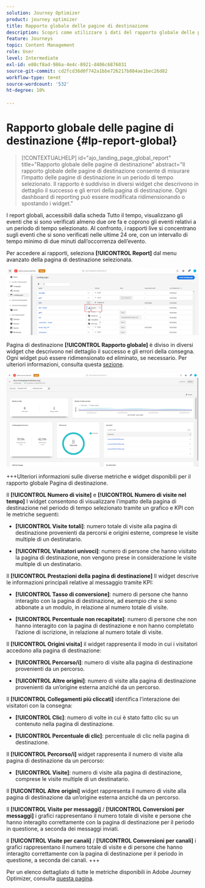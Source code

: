 ```yaml
---
solution: Journey Optimizer
product: journey optimizer
title: Rapporto globale delle pagine di destinazione
description: Scopri come utilizzare i dati del rapporto globale delle pagine di destinazione
feature: Journeys
topic: Content Management
role: User
level: Intermediate
exl-id: e88cf8ad-986a-4e4c-8921-d406c6876031
source-git-commit: cd2fcd36d0f742a1bbe726217b884ae1bec26d82
workflow-type: tm+mt
source-wordcount: '532'
ht-degree: 10%

---
```


# Rapporto globale delle pagine di destinazione {#lp-report-global}

>[!CONTEXTUALHELP]
>id="ajo_landing_page_global_report"
>title="Rapporto globale delle pagine di destinazione"
>abstract="Il rapporto globale delle pagine di destinazione consente di misurare l’impatto delle pagine di destinazione in un periodo di tempo selezionato. Il rapporto è suddiviso in diversi widget che descrivono in dettaglio il successo e gli errori della pagina di destinazione. Ogni dashboard di reporting può essere modificata ridimensionando o spostando i widget."

I report globali, accessibili dalla scheda Tutto il tempo, visualizzano gli eventi che si sono verificati almeno due ore fa e coprono gli eventi relativi a un periodo di tempo selezionato. Al confronto, i rapporti live si concentrano sugli eventi che si sono verificati nelle ultime 24 ore, con un intervallo di tempo minimo di due minuti dall’occorrenza dell’evento.

Per accedere ai rapporti, seleziona **[!UICONTROL Report]** dal menu avanzato della pagina di destinazione selezionata.

![](assets/landing_page_report.png)

Pagina di destinazione **[!UICONTROL Rapporto globale]** è diviso in diversi widget che descrivono nel dettaglio il successo e gli errori della consegna. Ogni widget può essere ridimensionato ed eliminato, se necessario. Per ulteriori informazioni, consulta questa [sezione](global-report.md).

![](assets/landing_page_global.png)

+++Ulteriori informazioni sulle diverse metriche e widget disponibili per il rapporto globale Pagina di destinazione.

Il **[!UICONTROL Numero di visite]** e **[!UICONTROL Numero di visite nel tempo]** I widget consentono di visualizzare l’impatto della pagina di destinazione nel periodo di tempo selezionato tramite un grafico e KPI con le metriche seguenti:

* **[!UICONTROL Visite totali]**: numero totale di visite alla pagina di destinazione provenienti da percorsi e origini esterne, comprese le visite multiple di un destinatario.

* **[!UICONTROL Visitatori univoci]**: numero di persone che hanno visitato la pagina di destinazione, non vengono prese in considerazione le visite multiple di un destinatario.

Il **[!UICONTROL Prestazioni della pagina di destinazione]** Il widget descrive le informazioni principali relative al messaggio tramite KPI:

* **[!UICONTROL Tasso di conversione]**: numero di persone che hanno interagito con la pagina di destinazione, ad esempio che si sono abbonate a un modulo, in relazione al numero totale di visite.

* **[!UICONTROL Percentuale non recapitate]**: numero di persone che non hanno interagito con la pagina di destinazione e non hanno completato l’azione di iscrizione, in relazione al numero totale di visite.

Il **[!UICONTROL Origini visita]** il widget rappresenta il modo in cui i visitatori accedono alla pagina di destinazione:

* **[!UICONTROL Percorso/i]**: numero di visite alla pagina di destinazione provenienti da un percorso.

* **[!UICONTROL Altre origini]**: numero di visite alla pagina di destinazione provenienti da un’origine esterna anziché da un percorso.

Il **[!UICONTROL Collegamenti più cliccati]** identifica l’interazione dei visitatori con la consegna:

* **[!UICONTROL Clic]**: numero di volte in cui è stato fatto clic su un contenuto nella pagina di destinazione.

* **[!UICONTROL Percentuale di clic]**: percentuale di clic nella pagina di destinazione.

Il **[!UICONTROL Percorso/i]** widget rappresenta il numero di visite alla pagina di destinazione da un percorso:

* **[!UICONTROL Visite]**: numero di visite alla pagina di destinazione, comprese le visite multiple di un destinatario.

Il **[!UICONTROL Altre origini]** widget rappresenta il numero di visite alla pagina di destinazione da un’origine esterna anziché da un percorso.

Il **[!UICONTROL Visite per messaggi]** / **[!UICONTROL Conversioni per messaggi]** i grafici rappresentano il numero totale di visite e persone che hanno interagito correttamente con la pagina di destinazione per il periodo in questione, a seconda dei messaggi inviati.

Il **[!UICONTROL Visite per canali]** / **[!UICONTROL Conversioni per canali]** i grafici rappresentano il numero totale di visite e di persone che hanno interagito correttamente con la pagina di destinazione per il periodo in questione, a seconda dei canali.
+++

Per un elenco dettagliato di tutte le metriche disponibili in Adobe Journey Optimizer, consulta [questa pagina](global-report.md#list-of-components-global).
